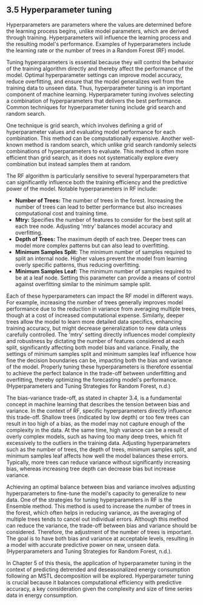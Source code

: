 ## 3.5 Hyperparameter tuning

Hyperparameters are parameters where the values are determined before the learning process begins, unlike model parameters, which are derived through training. Hyperparameters will influence the learning process and the resulting model's performance. Examples of hyperparameters include the learning rate or the number of trees in a Random Forest (RF) model.

Tuning hyperparameters is essential because they will control the behavior of the training algorithm directly and thereby affect the performance of the model. Optimal hyperparameter settings can improve model accuracy, reduce overfitting, and ensure that the model generalizes well from the training data to unseen data. Thus, hyperparameter tuning is an important component of machine learning. Hyperparameter tuning involves selecting a combination of hyperparameters that delivers the best performance. Common techniques for hyperparameter tuning include grid search and random search.

One technique is grid search, which involves defining a grid of hyperparameter values and evaluating model performance for each combination. This method can be computationally expensive. Another well-known method is random search, which unlike grid search randomly selects combinations of hyperparameters to evaluate. This method is often more efficient than grid search, as it does not systematically explore every combination but instead samples them at random.

The RF algorithm is particularly sensitive to several hyperparameters that can significantly influence both the training efficiency and the predictive power of the model. Notable hyperparameters in RF include:
- **Number of Trees:** The number of trees in the forest. Increasing the number of trees can lead to better performance but also increases computational cost and training time.
- **Mtry:** Specifies the number of features to consider for the best split at each tree node. Adjusting 'mtry' balances model accuracy and overfitting.
- **Depth of Trees:** The maximum depth of each tree. Deeper trees can model more complex patterns but can also lead to overfitting.
- **Minimum Samples Split:** The minimum number of samples required to split an internal node. Higher values prevent the model from learning overly specific patterns, thus reducing overfitting.
- **Minimum Samples Leaf:** The minimum number of samples required to be at a leaf node. Setting this parameter can provide a means of control against overfitting similar to the minimum sample split.

Each of these hyperparameters can impact the RF model in different ways. For example, increasing the number of trees generally improves model performance due to the reduction in variance from averaging multiple trees, though at a cost of increased computational expense. Similarly, deeper trees allow the model to learn more detailed data specifics, enhancing training accuracy, but might decrease generalization to new data unless carefully controlled. The 'mtry' setting directly influences model complexity and robustness by dictating the number of features considered at each split, significantly affecting both model bias and variance. Finally, the settings of minimum samples split and minimum samples leaf influence how fine the decision boundaries can be, impacting both the bias and variance of the model. Properly tuning these hyperparameters is therefore essential to achieve the perfect balance in the trade-off between underfitting and overfitting, thereby optimizing the forecasting model's performance. (Hyperparameters and Tuning Strategies for Random Forest, n.d.)

The bias-variance trade-off, as stated in chapter 3.4, is a fundamental concept in machine learning that describes the tension between bias and variance. In the context of RF, specific hyperparameters directly influence this trade-off. Shallow trees (indicated by low depth) or too few trees can result in too high of a bias, as the model may not capture enough of the complexity in the data. At the same time, high variance can be a result of overly complex models, such as having too many deep trees, which fit excessively to the outliers in the training data. Adjusting hyperparameters such as the number of trees, the depth of trees, minimum samples split, and minimum samples leaf affects how well the model balances these errors. Typically, more trees can reduce variance without significantly increasing bias, whereas increasing tree depth can decrease bias but increase variance.

Achieving an optimal balance between bias and variance involves adjusting hyperparameters to fine-tune the model's capacity to generalize to new data. One of the strategies for tuning hyperparameters in RF is the Ensemble method. This method is used to increase the number of trees in the forest, which often helps in reducing variance, as the averaging of multiple trees tends to cancel out individual errors. Although this method can reduce the variance, the trade-off between bias and variance should be considered. Therefore, the adjustment of the number of trees is important. The goal is to have both bias and variance at acceptable levels, resulting in a model with accurate predictive power on new, unseen data. (Hyperparameters and Tuning Strategies for Random Forest, n.d.).

In Chapter 5 of this thesis, the application of hyperparameter tuning in the context of predicting detrended and deseasonalized energy consumption following an MSTL decomposition will be explored. Hyperparameter tuning is crucial because it balances computational efficiency with predictive accuracy, a key consideration given the complexity and size of time series data in energy consumption.
